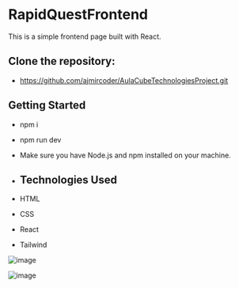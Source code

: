 # RapidQuestFrontend

This is a simple frontend page built with React.

## Clone the repository:

- https://github.com/ajmircoder/AulaCubeTechnologiesProject.git

## Getting Started

- npm i

- npm run dev

- Make sure you have Node.js and npm installed on your machine.

- ## Technologies Used
  
- HTML
- CSS
- React
- Tailwind

![image](https://github.com/ajmircoder/RapidQuestFrontend/assets/127777945/8745329c-0647-4a3e-b255-a1088d8d1987)

![image](https://github.com/ajmircoder/RapidQuestFrontend/assets/127777945/5c4d2c82-1677-45d5-aa79-84b68ba6c664)


